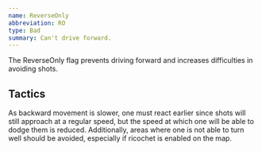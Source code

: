 ```yaml
---
name: ReverseOnly
abbreviation: RO
type: Bad
summary: Can't drive forward.
---
```


The ReverseOnly flag prevents driving forward and increases difficulties in avoiding shots.

## Tactics 

As backward movement is slower, one must react earlier since shots will still approach at a regular speed, but the speed at which one will be able to dodge them is reduced. Additionally, areas where one is not able to turn well should be avoided, especially if ricochet is enabled on the map.
